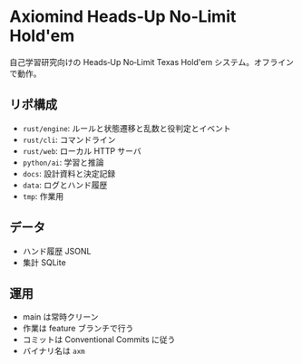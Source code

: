 # Axiomind Heads‑Up No‑Limit Hold'em

自己学習研究向けの Heads‑Up No‑Limit Texas Hold'em システム。オフラインで動作。

## リポ構成
- `rust/engine`: ルールと状態遷移と乱数と役判定とイベント
- `rust/cli`: コマンドライン
- `rust/web`: ローカル HTTP サーバ
- `python/ai`: 学習と推論
- `docs`: 設計資料と決定記録
- `data`: ログとハンド履歴
- `tmp`: 作業用

## データ
- ハンド履歴 JSONL
- 集計 SQLite

## 運用
- main は常時クリーン
- 作業は feature ブランチで行う
- コミットは Conventional Commits に従う
 - バイナリ名は `axm`
